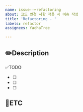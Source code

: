 ```yaml
---
name: issue--✂️refactoring
about: 코드 변경 사항 적용 시 이슈 작성
title: 'Refactoring - '
labels: refactor
assignees: YachaTree

---
```


✏️Description
-
<!--코드 수정 및 리팩토링에 관련된 이슈 설명-->

✅TODO
- [ ] <!-- todo -->
- [ ] <!-- todo -->
- [ ] <!-- todo -->

🐾ETC
-
